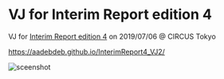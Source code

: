 # VJ for Interim Report edition 4

VJ for [Interim Report edition 4](http://interim-report.org/edition4/) on 2019/07/06 @ CIRCUS Tokyo

https://aadebdeb.github.io/InterimReport4_VJ2/

![sceenshot](https://user-images.githubusercontent.com/10070637/68479130-f0584500-0274-11ea-9a93-b0e9cf55e05d.png)